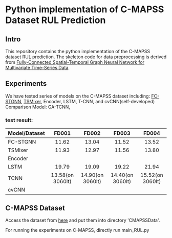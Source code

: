 # Python implementation of C-MAPSS Dataset RUL Prediction

## Intro
This repository contains the python implementation of the C-MAPSS dataset RUL prediction. 
The skeleton code for data preprocessing is derived from [Fully-Connected Spatial-Temporal Graph Neural Network for Multivariate Time-Series Data](https://github.com/Frank-Wang-oss/FCSTGNN). 

## Experiments
We have tested series of models on the C-MAPSS dataset including:
[FC-STGNN](https://arxiv.org/pdf/2309.05305.pdf), [TSMixer](https://arxiv.org/abs/2303.06053.pdf), Encoder, LSTM, T-CNN, and cvCNN(self-developed)
Comparison Model: GA-TCNN, 
### test result:

| Model/Dataset |      FD001       |      FD002       |      FD003       |      FD004       |
|---------------|:----------------:|:----------------:|:----------------:|:----------------:|
| FC-STGNN      |      11.62       |      13.04       |      11.52       |      13.52       |
| TSMixer       |      11.93       |      12.97       |      11.56       |      13.80       |
| Encoder       |                  |                  |                  |                  |
| LSTM          |      19.79       |      19.09       |      19.22       |      21.94       |
| TCNN          | 13.58(on 3060lt) | 14.90(on 3060lt) | 14.40(on 3060lt) | 15.52(on 3060lt) |
| cvCNN         |                  |                  |                  |                  |

## C-MAPSS Dataset

Access the dataset from [here](https://ti.arc.nasa.gov/tech/dash/groups/pcoe/prognostic-data-repository/) and put them into directory 'CMAPSSData'.

For running the experiments on C-MAPSS, directly run main_RUL.py
